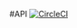#API [![CircleCI](https://circleci.com/gh/bogdan2256/todo-api.svg?style=svg&circle-token=d3591a4af27e933080e16390f8b8590c7fc2c2d9)](https://circleci.com/gh/bogdan2256/todo-api)
